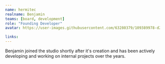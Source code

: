 ```yaml
---
name: hermitec
realname: Benjamin
teams: [board, development]
role: "Founding Developer"
avatar: https://user-images.githubusercontent.com/63280379/109389978-d2e63900-7906-11eb-86d2-7085d731002a.png

links:
---
```

Benjamin joined the studio shortly after it's creation and has been actively developing and working on internal projects over the years.

